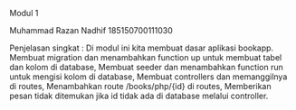 Modul 1

Muhammad Razan Nadhif
185150700111030

Penjelasan singkat :
Di modul ini kita membuat dasar aplikasi bookapp.
Membuat migration dan menambahkan function up untuk membuat tabel dan kolom di database,
Membuat seeder dan menambahkan function run untuk mengisi kolom di database,
Membuat controllers dan memanggilnya di routes,
Menambahkan route /books/php/{id} di routes,
Memberikan pesan tidak ditemukan jika id tidak ada di database melalui controller.
